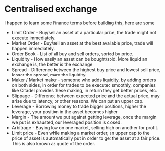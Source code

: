 # Centralised exchange

I happen to learn some Finance terms before building this, here are some

- Limit Order - Buy/sell an asset at a particular price, the trade might not execute immediately.
- Market Order - Buy/sell an asset at the best available price, trade will happen immediately.
- Order Book - List of all buy and sell orders, sorted by price. 
- Liquidity - How easily an asset can be bought/sold. More liquid an exchange is, the better is the exchange 
- Spread - Difference between the highest buy price and lowest sell price, lesser the spread, more the liquidity.
- Maker / Market maker - someone who adds liquidity, by adding orders on both sides, in order for trades to be executed smoothly, companies like Citadel provides these making, in return they get better prices, etc. 
- Slippage - Difference between expected price and the actual price, may arise due to latency, or other reasons. We can put an upper cap.
- Leverage - Borrowing money to trade bigger positions, higher the leverage, your position in the asset becomes higher
- Margin - The amount we put against getting leverage, once the margin we put is exhausted, our leveraged position is closed.
- Arbitrage - Buying low on one market, selling high on another for profit.
- Limit price - Even while making a market order, an upper cap to the price of asset is automatically put in order to get the asset at a fair price. This is also known as quote of the order. 

